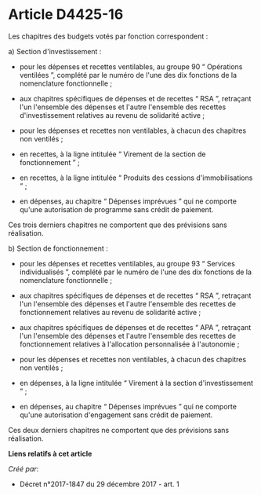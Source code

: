 # Article D4425-16

Les chapitres des budgets votés par fonction correspondent :

a) Section d'investissement :

- pour les dépenses et recettes ventilables, au groupe 90 “ Opérations ventilées ”, complété par le numéro de l'une des dix
fonctions de la nomenclature fonctionnelle ;

- aux chapitres spécifiques de dépenses et de recettes “ RSA ”, retraçant l'un l'ensemble des dépenses et l'autre l'ensemble
des recettes d'investissement relatives au revenu de solidarité active ;

- pour les dépenses et recettes non ventilables, à chacun des chapitres non ventilés ;

- en recettes, à la ligne intitulée “ Virement de la section de fonctionnement ” ;

- en recettes, à la ligne intitulée “ Produits des cessions d'immobilisations ” ;

- en dépenses, au chapitre “ Dépenses imprévues ” qui ne comporte qu'une autorisation de programme sans crédit de paiement.

Ces trois derniers chapitres ne comportent que des prévisions sans réalisation.

b) Section de fonctionnement :

- pour les dépenses et recettes ventilables, au groupe 93 “ Services individualisés ”, complété par le numéro de l'une des
dix fonctions de la nomenclature fonctionnelle ;

- aux chapitres spécifiques de dépenses et de recettes “ RSA ”, retraçant l'un l'ensemble des dépenses et l'autre l'ensemble
des recettes de fonctionnement relatives au revenu de solidarité active ;

- aux chapitres spécifiques de dépenses et de recettes “ APA ”, retraçant l'un l'ensemble des dépenses et l'autre l'ensemble
des recettes de fonctionnement relatives à l'allocation personnalisée à l'autonomie ;

- pour les dépenses et recettes non ventilables, à chacun des chapitres non ventilés ;

- en dépenses, à la ligne intitulée “ Virement à la section d'investissement ” ;

- en dépenses, au chapitre “ Dépenses imprévues ” qui ne comporte qu'une autorisation d'engagement sans crédit de paiement.

Ces deux derniers chapitres ne comportent que des prévisions sans réalisation.

**Liens relatifs à cet article**

_Créé par_:

  - Décret n°2017-1847 du 29 décembre 2017 - art. 1
